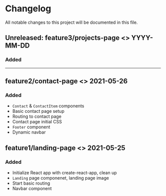 # Changelog

All notable changes to this project will be documented in this file.

## Unreleased: feature3/projects-page <> YYYY-MM-DD

### Added

---

## feature2/contact-page <> 2021-05-26

### Added

-   `Contact` & `ContactItem` components
-   Basic contact page setup
-   Routing to contact page
-   Contact page initial CSS
-   `Footer` component
-   Dynamic navbar

## feature1/landing-page <> 2021-05-25

### Added

-   Initialize React app with create-react-app, clean up
-   `Landing` page componenet, landing page image
-   Start basic routing
-   Navbar component
